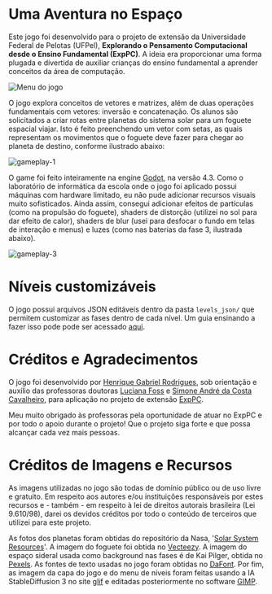 # Uma Aventura no Espaço
Este jogo foi desenvolvido para o projeto de extensão da Universidade Federal de Pelotas (UFPel), **Explorando o Pensamento Computacional desde o Ensino Fundamental (ExpPC)**. A ideia era proporcionar uma forma plugada e divertida de auxiliar crianças do ensino fundamental a aprender conceitos da área de computação.

![Menu do jogo](https://github.com/user-attachments/assets/7e6034c0-bd83-438c-bfdf-dee8245ea391)


O jogo explora conceitos de vetores e matrizes, além de duas operações fundamentais com vetores: inversão e concatenação. Os alunos são solicitados a criar rotas entre planetas do sistema solar para um foguete espacial viajar. Isto é feito preenchendo um vetor com setas, as quais representam os movimentos que o foguete deve fazer para chegar ao planeta de destino, conforme ilustrado abaixo:

![gameplay-1](https://github.com/user-attachments/assets/c473ffb3-b363-4621-b25f-abc526b0e166)

O game foi feito inteiramente na engine [Godot](https://godotengine.org/), na versão 4.3. Como o laboratório de informática da escola onde o jogo foi aplicado possui máquinas com hardware limitado, eu não pude adicionar recursos visuais muito sofisticados. Ainda assim, consegui adicionar efeitos de partículas (como na propulsão do foguete), shaders de distorção (utilizei no sol para dar efeito de calor), shaders de blur (usei para desfocar o fundo em telas de interação e menus) e luzes (como nas baterias da fase 3, ilustrada abaixo).

![gameplay-3](https://github.com/user-attachments/assets/eb53bc15-5a62-43b7-ba57-d8a87794d293)

# Níveis customizáveis
O jogo possui arquivos JSON editáveis dentro da pasta `levels_json/` que permitem customizar as fases dentro de cada nível. Um guia ensinando a fazer isso pode pode ser acessado [aqui](CUSTOMIZING_LEVELS.md).

# Créditos e Agradecimentos
O jogo foi desenvolvido por [Henrique Gabriel Rodrigues](https://www.linkedin.com/in/henrique-gabriel-rod), sob orientação e auxílio das professoras doutoras [Luciana Foss](http://lattes.cnpq.br/1097468139544018) e [Simone André da Costa Cavalheiro](http://lattes.cnpq.br/2502796658601825), para aplicação no projeto de extensão [ExpPC](https://wp.ufpel.edu.br/pensamentocomputacional/pt/).

Meu muito obrigado às professoras pela oportunidade de atuar no ExpPC e por todo o apoio durante o projeto! Que o projeto siga forte e que possa alcançar cada vez mais pessoas.

# Créditos de Imagens e Recursos
As imagens utilizadas no jogo são todas de domínio público ou de uso livre e gratuito. Em respeito aos autores e/ou instituições responsáveis por estes recursos e - também - em respeito à lei de direitos autorais brasileira (Lei 9.610/98), darei os devidos créditos por todo o conteúdo de terceiros que utilizei para este projeto.

As fotos dos planetas foram obtidas do repositório da Nasa, '[Solar System Resources](https://science.nasa.gov/solar-system/resources/)'. A imagem do foguete foi obtida no <a href="https://www.vecteezy.com/free-vector/rocket">Vecteezy</a>. A imagem do espaço sideral usada como background nas fases é de Kai Pilger, obtida no [Pexels](https://www.pexels.com/photo/cluster-of-stars-1341279/). As fontes de texto usadas no jogo foram obtidas no [DaFont](https://www.dafont.com/). Por fim, as imagem da capa do jogo e do menu de níveis foram feitas usando a IA StableDiffusion 3 no site [glif](https://glif.app/@001/glifs/clvau2g2p00002aec0inze6r2) e editadas posteriormente no software [GIMP](https://www.gimp.org/).
